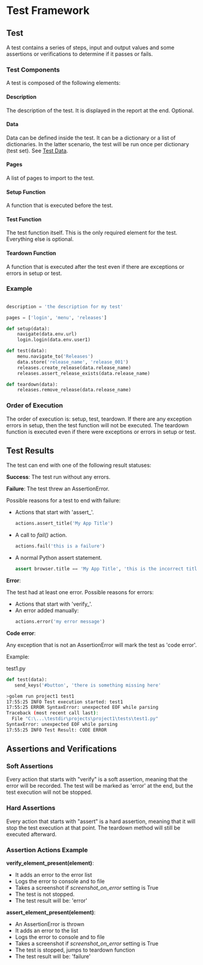 Test Framework
==================================================

## Test

A test contains a series of steps, input and output values and some assertions or verifications to determine if it passes or fails. 

### Test Components

A test is composed of the following elements:

#### Description

The description of the test. It is displayed in the report at the end. Optional.

#### Data

Data can be defined inside the test. It can be a dictionary or a list of dictionaries.
In the latter scenario, the test will be run once per dictionary (test set). See [Test Data](test-data.html).

#### Pages

A list of pages to import to the test.

#### Setup Function

A function that is executed before the test.

#### Test Function

The test function itself. This is the only required element for the test. Everything else is optional.

#### Teardown Function

A function that is executed after the test even if there are exceptions or errors in setup or test.

### Example

```python

description = 'the description for my test'

pages = ['login', 'menu', 'releases']

def setup(data):
    navigate(data.env.url)
    login.login(data.env.user1)

def test(data):
    menu.navigate_to('Releases')
    data.store('release_name', 'release_001')
    releases.create_release(data.release_name)
    releases.assert_release_exists(data.release_name)

def teardown(data):
    releases.remove_release(data.release_name)
```

### Order of Execution

The order of execution is: setup, test, teardown.
If there are any exception errors in setup, then the test function will not be executed.
The teardown function is executed even if there were exceptions or errors in setup or test. 

## Test Results

The test can end with one of the following result statuses:

**Success**: The test run without any errors.

**Failure**: The test threw an AssertionError.

Possible reasons for a test to end with failure:
* Actions that start with 'assert_'.
  ```python
  actions.assert_title('My App Title')
  ```
* A call to *fail()* action.
    ```python
    actions.fail('this is a failure')
    ```
* A normal Python assert statement.
    ```python
    assert browser.title == 'My App Title', 'this is the incorrect title'
    ```

**Error**:

The test had at least one error. Possible reasons for errors:
* Actions that start with 'verify_'.
* An error added manually:
    ```python
    actions.error('my error message')
    ```  

**Code error**:

Any exception that is not an AssertionError will mark the test as 'code error'.

Example:

test1.py
```python
def test(data):
   send_keys('#button', 'there is something missing here'
```

```bash
>golem run project1 test1
17:55:25 INFO Test execution started: test1
17:55:25 ERROR SyntaxError: unexpected EOF while parsing
Traceback (most recent call last):
  File "C:\...\testdir\projects\project1\tests\test1.py"
SyntaxError: unexpected EOF while parsing
17:55:25 INFO Test Result: CODE ERROR
```

## Assertions and Verifications

### Soft Assertions

Every action that starts with "verify" is a soft assertion, meaning that the error will be recorded. The test will be marked as 'error' at the end, but the test execution will not be stopped.

### Hard Assertions

Every action that starts with "assert" is a hard assertion, meaning that it will stop the test execution at that point. The teardown method will still be executed afterward.

### Assertion Actions Example

**verify_element_present(element)**:
- It adds an error to the error list
- Logs the error to console and to file
- Takes a screenshot if *screenshot_on_error* setting is True
- The test is not stopped.
- The test result will be: 'error'

**assert_element_present(element)**:
- An AssertionError is thrown
- It adds an error to the list
- Logs the error to console and to file
- Takes a screenshot if *screenshot_on_error* setting is True
- The test is stopped, jumps to teardown function
- The test result will be: 'failure'
